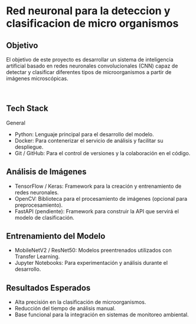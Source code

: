# Red neuronal para la deteccion y clasificacion de micro organismos

## Objetivo

El objetivo de este proyecto es desarrollar un sistema de inteligencia artificial basado en redes neuronales convolucionales (CNN) capaz de detectar y clasificar diferentes tipos de microorganismos a partir de imágenes microscópicas.

<br>


## Tech Stack

General
* Python: Lenguaje principal para el desarrollo del modelo.
* Docker: Para contenerizar el servicio de análisis y facilitar su despliegue.
* Git / GitHub: Para el control de versiones y la colaboración en el código.


## Análisis de Imágenes

* TensorFlow / Keras: Framework para la creación y entrenamiento de redes neuronales.
* OpenCV: Biblioteca para el procesamiento de imágenes (opcional para preprocesamiento).
* FastAPI (pendiente): Framework para construir la API que servirá el modelo de clasificación.


## Entrenamiento del Modelo

* MobileNetV2 / ResNet50: Modelos preentrenados utilizados con Transfer Learning.
* Jupyter Notebooks: Para experimentación y análisis durante el desarrollo.


## Resultados Esperados

* Alta precisión en la clasificación de microorganismos.
* Reducción del tiempo de análisis manual.
* Base funcional para la integración en sistemas de monitoreo ambiental.

